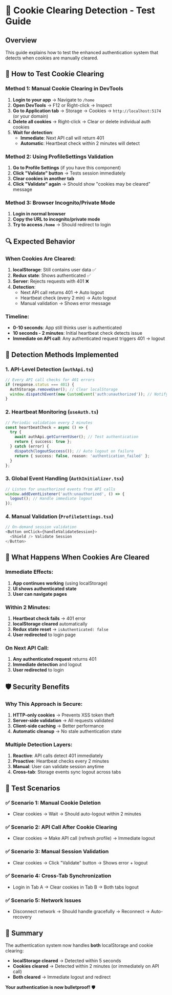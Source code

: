 # 🍪 Cookie Clearing Detection - Test Guide

## Overview
This guide explains how to test the enhanced authentication system that detects when cookies are manually cleared.

## 🧪 How to Test Cookie Clearing

### Method 1: Manual Cookie Clearing in DevTools
1. **Login to your app** → Navigate to `/home`
2. **Open DevTools** → F12 or Right-click → Inspect
3. **Go to Application tab** → Storage → Cookies → `http://localhost:5174` (or your domain)
4. **Delete all cookies** → Right-click → Clear or delete individual auth cookies
5. **Wait for detection**:
   - **Immediate**: Next API call will return 401
   - **Automatic**: Heartbeat check within 2 minutes will detect

### Method 2: Using ProfileSettings Validation
1. **Go to Profile Settings** (if you have this component)
2. **Click "Validate" button** → Tests session immediately
3. **Clear cookies in another tab**
4. **Click "Validate" again** → Should show "cookies may be cleared" message

### Method 3: Browser Incognito/Private Mode
1. **Login in normal browser**
2. **Copy the URL to incognito/private mode**
3. **Try to access `/home`** → Should redirect to login

## 🔍 Expected Behavior

### When Cookies Are Cleared:
1. **localStorage**: Still contains user data ✅
2. **Redux state**: Shows authenticated ✅  
3. **Server**: Rejects requests with 401 ❌
4. **Detection**:
   - Next API call returns 401 → Auto logout
   - Heartbeat check (every 2 min) → Auto logout
   - Manual validation → Shows error message

### Timeline:
- **0-10 seconds**: App still thinks user is authenticated
- **10 seconds - 2 minutes**: Initial heartbeat check detects issue
- **Immediate on API call**: Any authenticated request triggers 401 → logout

## 🎯 Detection Methods Implemented

### 1. **API-Level Detection** (`authApi.ts`)
```typescript
// Every API call checks for 401 errors
if (response.status === 401) {
  AuthStorage.removeUser(); // Clear localStorage
  window.dispatchEvent(new CustomEvent('auth:unauthorized')); // Notify app
}
```

### 2. **Heartbeat Monitoring** (`useAuth.ts`)
```typescript
// Periodic validation every 2 minutes
const heartbeatCheck = async () => {
  try {
    await authApi.getCurrentUser(); // Test authentication
    return { success: true };
  } catch (error) {
    dispatch(logoutSuccess()); // Auto logout on failure
    return { success: false, reason: 'authentication_failed' };
  }
};
```

### 3. **Global Event Handling** (`AuthInitializer.tsx`)
```typescript
// Listen for unauthorized events from API calls
window.addEventListener('auth:unauthorized', () => {
  logout(); // Handle immediate logout
});
```

### 4. **Manual Validation** (`ProfileSettings.tsx`)
```typescript
// On-demand session validation
<Button onClick={handleValidateSession}>
  <Shield /> Validate Session
</Button>
```

## 🚨 What Happens When Cookies Are Cleared

### Immediate Effects:
1. **App continues working** (using localStorage)
2. **UI shows authenticated state**
3. **User can navigate pages**

### Within 2 Minutes:
1. **Heartbeat check fails** → 401 error
2. **localStorage cleared** automatically
3. **Redux state reset** → `isAuthenticated: false`
4. **User redirected** to login page

### On Next API Call:
1. **Any authenticated request** returns 401
2. **Immediate detection** and logout
3. **User redirected** to login

## 🛡️ Security Benefits

### Why This Approach is Secure:
1. **HTTP-only cookies** → Prevents XSS token theft
2. **Server-side validation** → All requests validated
3. **Client-side caching** → Better performance
4. **Automatic cleanup** → No stale authentication state

### Multiple Detection Layers:
1. **Reactive**: API calls detect 401 immediately
2. **Proactive**: Heartbeat checks every 2 minutes  
3. **Manual**: User can validate session anytime
4. **Cross-tab**: Storage events sync logout across tabs

## 📝 Test Scenarios

### ✅ Scenario 1: Manual Cookie Deletion
- Clear cookies → Wait → Should auto-logout within 2 minutes

### ✅ Scenario 2: API Call After Cookie Clearing  
- Clear cookies → Make API call (refresh profile) → Immediate logout

### ✅ Scenario 3: Manual Session Validation
- Clear cookies → Click "Validate" button → Shows error + logout

### ✅ Scenario 4: Cross-Tab Synchronization
- Login in Tab A → Clear cookies in Tab B → Both tabs logout

### ✅ Scenario 5: Network Issues
- Disconnect network → Should handle gracefully → Reconnect → Auto-recovery

## 🎉 Summary

The authentication system now handles **both** localStorage and cookie clearing:

- **localStorage cleared** → Detected within 5 seconds
- **Cookies cleared** → Detected within 2 minutes (or immediately on API call)
- **Both cleared** → Immediate logout and redirect

**Your authentication is now bulletproof!** 🛡️ 